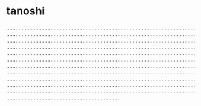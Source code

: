 # tanoshi

..............................................................................................................................................................................................................................................................................................................................................................................................................................................................................................................................................................................................................................................................................................................................................................................................................................................................................................................................................................................................................................................................................................................................................................................................................................................................................................................................................................................................................................................................................................